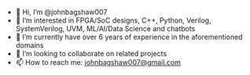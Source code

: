 - 👋 Hi, I’m @johnbagshaw007
- 👀 I’m interested in FPGA/SoC designs, C++, Python, Verilog, SystemVerilog, UVM, ML/AI/Data Science and chatbots
- 🌱 I’m currently have over 6 years of experience in the aforementioned domains
- 💞️ I’m looking to collaborate on related projects
- 📫 How to reach me: johnbagshaw007@gmail.com

<!---
johnbagshaw007/johnbagshaw007 is a ✨ special ✨ repository because its `README.md` (this file) appears on your GitHub profile.
You can click the Preview link to take a look at your changes.
--->
